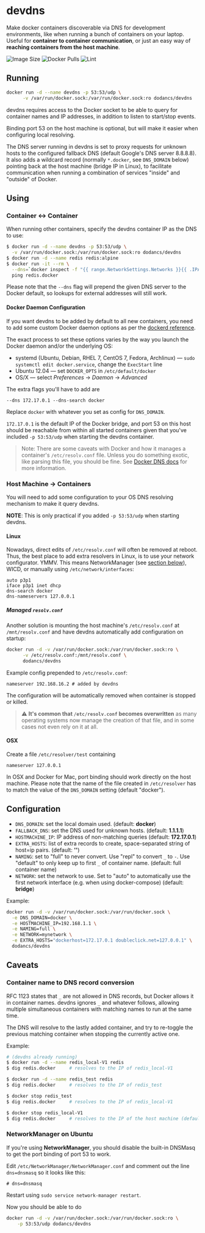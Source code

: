 # devdns
Make docker containers discoverable via DNS for development environments, like
when running a bunch of containers on your laptop. Useful for
**container to container communication**, or just an easy way of **reaching
containers from the host machine**.

![Image Size](https://img.shields.io/microbadger/image-size/ruudud/devdns)
![Docker Pulls](https://img.shields.io/docker/pulls/ruudud/devdns)
![Lint](https://github.com/ruudud/devdns/workflows/Lint/badge.svg?event=push)

## Running

```sh
docker run -d --name devdns -p 53:53/udp \
      -v /var/run/docker.sock:/var/run/docker.sock:ro dodancs/devdns
```

devdns requires access to the Docker socket to be able to query for container
names and IP addresses, in addition to listen to start/stop events.

Binding port 53 on the host machine is optional, but will make it easier when
configuring local resolving.

The DNS server running in devdns is set to proxy requests for unknown hosts to
the configured fallback DNS (default Google's DNS server 8.8.8.8).
It also adds a wildcard record (normally `*.docker`, see `DNS_DOMAIN` below)
pointing back at the host machine (bridge IP in Linux), to facilitate
communication when running a combination of services "inside" and "outside" of
Docker.


## Using

### Container ↔ Container
When running other containers, specify the devdns container IP as the DNS to
use:

```sh
$ docker run -d --name devdns -p 53:53/udp \
  -v /var/run/docker.sock:/var/run/docker.sock:ro dodancs/devdns
$ docker run -d --name redis redis:alpine
$ docker run -it --rm \
  --dns=`docker inspect -f "{{ range.NetworkSettings.Networks }}{{ .IPAddress }}{{ end }}" devdns | head -n1` alpine \
  ping redis.docker
```

Please note that the `--dns` flag will prepend the given DNS server to the
Docker default, so lookups for external addresses will still work.

#### Docker Daemon Configuration
If you want devdns to be added by default to all new containers, you need to
add some custom Docker daemon options as per the [dockerd reference][].

The exact process to set these options varies by the way you launch the Docker
daemon and/or the underlying OS:

 * systemd (Ubuntu, Debian, RHEL 7, CentOS 7, Fedora, Archlinux) —
   `sudo systemctl edit docker.service`, change the `ExecStart` line
 * Ubuntu 12.04 — set `DOCKER_OPTS` in `/etc/default/docker`
 * OS/X — select *Preferences* -> *Daemon* -> *Advanced*

The extra flags you'll have to add are

    --dns 172.17.0.1 --dns-search docker

Replace `docker` with whatever you set as config for `DNS_DOMAIN`.

`172.17.0.1` is the default IP of the Docker bridge, and port 53 on this host
should be reachable from within all started containers given that you've
included `-p 53:53/udp` when starting the devdns container.

> Note: There are some caveats with Docker and how it manages a container's
> `/etc/resolv.conf` file. Unless you do something exotic, like parsing this
> file, you should be fine. See [Docker DNS docs][] for more information.

[dockerd reference]: https://docs.docker.com/engine/reference/commandline/dockerd/#daemon-dns-options
[Docker DNS docs]: https://docs.docker.com/v17.09/engine/userguide/networking/configure-dns/


### Host Machine → Containers
You will need to add some configuration to your OS DNS resolving mechanism to
make it query devdns.

**NOTE**: This is only practical if you added `-p 53:53/udp` when starting
devdns.

#### Linux
Nowadays, direct edits of `/etc/resolv.conf` will often be removed at reboot.
Thus, the best place to add extra resolvers in Linux, is to use your network
configurator. YMMV. This means NetworkManager (see [section
below](#networkmanager-on-ubuntu)), WICD, or manually using
`/etc/network/interfaces`:

```
auto p3p1
iface p3p1 inet dhcp
dns-search docker
dns-nameservers 127.0.0.1
```

##### Managed `resolv.conf`
Another solution is mounting the host machine's `/etc/resolv.conf` at
`/mnt/resolv.conf` and have devdns automatically add configuration on startup:

```sh
docker run -d -v /var/run/docker.sock:/var/run/docker.sock:ro \
      -v /etc/resolv.conf:/mnt/resolv.conf \
      dodancs/devdns
```

Example config prepended to `/etc/resolv.conf`:
```
nameserver 192.168.16.2 # added by devdns
```
The configuration will be automatically removed when container is stopped or
killed.

> :warning: **It's common that `/etc/resolv.conf` becomes overwritten** as
> many operating systems now manage the creation of that file, and in some
> cases not even rely on it at all.

#### OSX
Create a file `/etc/resolver/test` containing

    nameserver 127.0.0.1

In OSX and Docker for Mac, port binding should work directly on the host
machine. Please note that the name of the file created in `/etc/resolver` has
to match the value of the `DNS_DOMAIN` setting (default "docker").


## Configuration

 * `DNS_DOMAIN`: set the local domain used. (default: **docker**)
 * `FALLBACK_DNS`: set the DNS used for unknown hosts. (default: **1.1.1.1**)
 * `HOSTMACHINE_IP`: IP address of non-matching queries (default:
   **172.17.0.1**)
 * `EXTRA_HOSTS`: list of extra records to create, space-separated string of
   host=ip pairs. (default: **''**)
 * `NAMING`: set to "full" to never convert. Use "repl" to convert `_` to `-`.
   Use "default" to only keep up to first `_` of container name.
   (default: full container name)
 * `NETWORK`: set the network to use. Set to "auto" to automatically use the
   first network interface (e.g. when using docker-compose) (default:
   **bridge**)

Example:

```sh
docker run -d -v /var/run/docker.sock:/var/run/docker.sock \
  -e DNS_DOMAIN=docker \
  -e HOSTMACHINE_IP=192.168.1.1 \
  -e NAMING=full \
  -e NETWORK=mynetwork \
  -e EXTRA_HOSTS="dockerhost=172.17.0.1 doubleclick.net=127.0.0.1" \
  dodancs/devdns
```


## Caveats

### Container name to DNS record conversion
RFC 1123 states that `_` are not allowed in DNS records, but Docker allows it
in container names. devdns ignores `_` and whatever follows, allowing multiple
simultaneous containers with matching names to run at the same time.

The DNS will resolve to the lastly added container, and try to re-toggle the
previous matching container when stopping the currently active one.

Example:
```sh
# (devdns already running)
$ docker run -d --name redis_local-V1 redis
$ dig redis.docker     # resolves to the IP of redis_local-V1

$ docker run -d --name redis_test redis
$ dig redis.docker     # resolves to the IP of redis_test

$ docker stop redis_test
$ dig redis.docker     # resolves to the IP of redis_local-V1

$ docker stop redis_local-V1
$ dig redis.docker     # resolves to the IP of the host machine (default)
```

### NetworkManager on Ubuntu
If you're using **NetworkManager**, you should disable the built-in DNSMasq to
get the port binding of port 53 to work.

Edit `/etc/NetworkManager/NetworkManager.conf` and comment out the line
`dns=dnsmasq` so it looks like this:

    # dns=dnsmasq

Restart using `sudo service network-manager restart`.

Now you should be able to do
```sh
docker run -d -v /var/run/docker.sock:/var/run/docker.sock:ro \
    -p 53:53/udp dodancs/devdns
```
